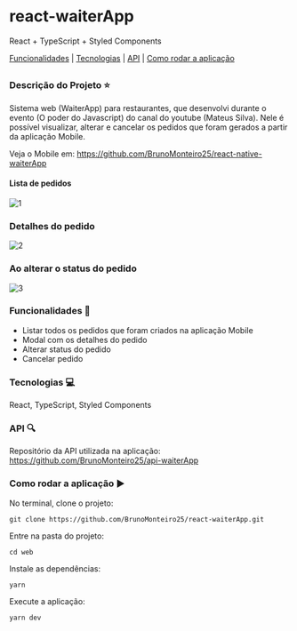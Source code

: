 # react-waiterApp
React + TypeScript + Styled Components

[Funcionalidades](#funcionalidades-checkered_flag) | [Tecnologias](#tecnologias-computer) | [API](#api-mag) | [Como rodar a aplicação](#como-rodar-a-aplicação-arrow_forward)
##

### Descrição do Projeto :star:

Sistema web (WaiterApp) para restaurantes, que desenvolvi durante o evento (O poder do Javascript) do canal do youtube (Mateus Silva). 
Nele é possível visualizar, alterar e cancelar os pedidos que foram gerados a partir da aplicação Mobile.


Veja o Mobile em: https://github.com/BrunoMonteiro25/react-native-waiterApp

#### Lista de pedidos

![1](https://user-images.githubusercontent.com/98993736/203149438-4e85f25f-f1c6-431d-806b-ad2a3674be56.png)

### Detalhes do pedido

![2](https://user-images.githubusercontent.com/98993736/203149606-09f4eae4-048c-484c-abfd-99ba28e41a4d.png)

### Ao alterar o status do pedido

![3](https://user-images.githubusercontent.com/98993736/203149782-e8f57ba1-4ae2-40f2-af67-e0a154a62f0d.png)


### Funcionalidades :checkered_flag:

- Listar todos os pedidos que foram criados na aplicação Mobile
- Modal com os detalhes do pedido
- Alterar status do pedido
- Cancelar pedido

### Tecnologias :computer:

React, TypeScript, Styled Components

### API :mag:

Repositório da API utilizada na aplicação: https://github.com/BrunoMonteiro25/api-waiterApp

### Como rodar a aplicação :arrow_forward:

No terminal, clone o projeto: 

```
git clone https://github.com/BrunoMonteiro25/react-waiterApp.git
```

Entre na pasta do projeto:  

```
cd web
```

Instale as dependências:

```
yarn
```

Execute a aplicação:

```
yarn dev
```
